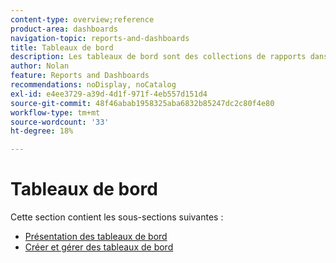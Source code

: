 ```yaml
---
content-type: overview;reference
product-area: dashboards
navigation-topic: reports-and-dashboards
title: Tableaux de bord
description: Les tableaux de bord sont des collections de rapports dans Adobe Workfront. Consultez ces sections pour mieux comprendre les tableaux de bord dans Workfront.
author: Nolan
feature: Reports and Dashboards
recommendations: noDisplay, noCatalog
exl-id: e4ee3729-a39d-4d1f-971f-4eb557d151d4
source-git-commit: 48f46abab1958325aba6832b85247dc2c80f4e80
workflow-type: tm+mt
source-wordcount: '33'
ht-degree: 18%

---
```


# Tableaux de bord

Cette section contient les sous-sections suivantes :

* [Présentation des tableaux de bord](../../reports-and-dashboards/dashboards/understanding-dashboards/understand-dashboards.md)
* [Créer et gérer des tableaux de bord](../../reports-and-dashboards/dashboards/creating-and-managing-dashboards/create-and-manage-dashboards.md)
